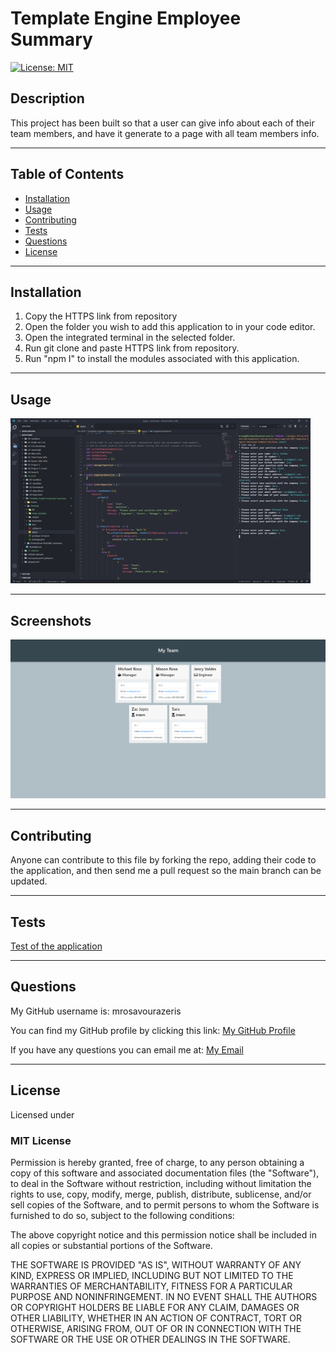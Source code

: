 # Template Engine Employee Summary
[![License: MIT](https://img.shields.io/badge/License-MIT-yellow.svg)](https://opensource.org/licenses/MIT)

## Description 
This project has been built so that a user can give info about each of their team members, and have it generate to a page with all team members info.

---

## Table of Contents

* [Installation](#installation)
* [Usage](#usage)
* [Contributing](#contributing)
* [Tests](#tests)
* [Questions](#questions)
* [License](#license)


---

## Installation
1) Copy the HTTPS link from repository 
2) Open the folder you wish to add this application to in your code editor. 
3) Open the integrated terminal in the selected folder. 
4) Run git clone and paste HTTPS link from repository. 
5) Run "npm I" to install  the modules associated with this application.

---

## Usage 
![Applicaton in use](Assets/Gifs/usage.gif)


---

## Screenshots 
![Finished product](Assets/Screenshots/finished.png)



---

## Contributing
Anyone can contribute to this file by forking the repo, adding their code to the application, and then send me a pull request so the main branch can be updated.

---

## Tests
[Test of the application](https://drive.google.com/file/d/1SXFQHYR4d8KqeB2PrXxSEZnSfD_-DccL/view?usp=sharing)

---

## Questions
My GitHub username is: mrosavourazeris

You can find my GitHub profile by clicking this link: [My GitHub Profile](https://github.com/mrosavourazeris)

If you have any questions you can email me at: [My Email](test@test.com)


---

## License
Licensed under 


### MIT License

Permission is hereby granted, free of charge, to any person obtaining a copy
of this software and associated documentation files (the "Software"), to deal
in the Software without restriction, including without limitation the rights
to use, copy, modify, merge, publish, distribute, sublicense, and/or sell
copies of the Software, and to permit persons to whom the Software is
furnished to do so, subject to the following conditions:

The above copyright notice and this permission notice shall be included in all
copies or substantial portions of the Software.

THE SOFTWARE IS PROVIDED "AS IS", WITHOUT WARRANTY OF ANY KIND, EXPRESS OR
IMPLIED, INCLUDING BUT NOT LIMITED TO THE WARRANTIES OF MERCHANTABILITY,
FITNESS FOR A PARTICULAR PURPOSE AND NONINFRINGEMENT. IN NO EVENT SHALL THE
AUTHORS OR COPYRIGHT HOLDERS BE LIABLE FOR ANY CLAIM, DAMAGES OR OTHER
LIABILITY, WHETHER IN AN ACTION OF CONTRACT, TORT OR OTHERWISE, ARISING FROM,
OUT OF OR IN CONNECTION WITH THE SOFTWARE OR THE USE OR OTHER DEALINGS IN THE
SOFTWARE.
